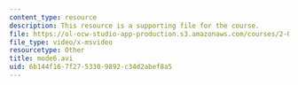 ```yaml
---
content_type: resource
description: This resource is a supporting file for the course.
file: https://ol-ocw-studio-app-production.s3.amazonaws.com/courses/2-092-finite-element-analysis-of-solids-and-fluids-i-fall-2009/6b144f167f2753309892c34d2abef8a5_mode6.avi
file_type: video/x-msvideo
resourcetype: Other
title: mode6.avi
uid: 6b144f16-7f27-5330-9892-c34d2abef8a5
---
```

